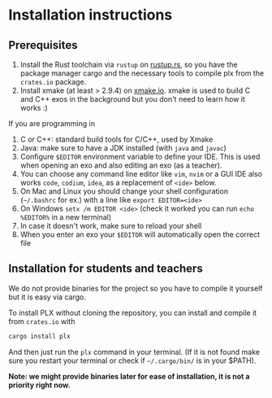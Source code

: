 # Installation instructions

## Prerequisites

1. Install the Rust toolchain via `rustup` on [rustup.rs](https://rustup.rs/), so you have the package manager cargo and the necessary tools to compile plx from the `crates.io` package.
1. Install xmake (at least > 2.9.4) on [xmake.io](https://xmake.io/#/guide/installation). xmake is used to build C and C++ exos in the background but you don't need to learn how it works :)

If you are programming in
1. C or C++: standard build tools for C/C++, used by Xmake
1. Java: make sure to have a JDK installed (with `java` and `javac`)
1. Configure `$EDITOR` environment variable to define your IDE. This is used when opening an exo and also editing an exo (as a teacher).
  1. You can choose any command line editor like `vim`, `nvim` or a GUI IDE also works `code`, `codium`, `idea`, as a replacement of `<ide>` below.
  1. On Mac and Linux you should change your shell configuration (`~/.bashrc` for ex.) with a line like `export EDITOR=<ide>`
  1. On Windows `setx /m EDITOR <ide>` (check it worked you can run `echo %EDITOR%` in a new terminal)
  1. In case it doesn't work, make sure to reload your shell
  1. When you enter an exo your `$EDITOR` will automatically open the correct file

## Installation for students and teachers
We do not provide binaries for the project so you have to compile it yourself but it is easy via cargo.

To install PLX without cloning the repository, you can install and compile it from `crates.io` with

```sh
cargo install plx
```

And then just run the `plx` command in your terminal. (If it is not found make sure you restart your terminal or check if `~/.cargo/bin/` is in your $PATH).

**Note: we might provide binaries later for ease of installation, it is not a priority right now.**

